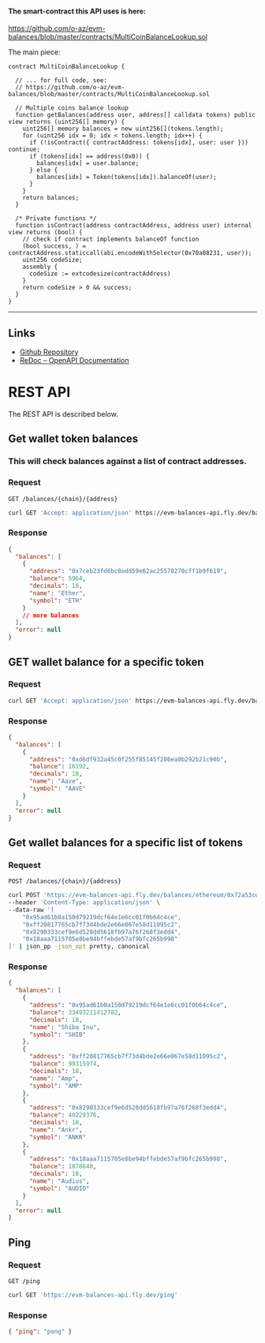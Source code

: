 #### The smart-contract this API uses is here:
https://github.com/o-az/evm-balances/blob/master/contracts/MultiCoinBalanceLookup.sol

The main piece:
```solidity
contract MultiCoinBalanceLookup {

  // ... for full code, see:
  // https://github.com/o-az/evm-balances/blob/master/contracts/MultiCoinBalanceLookup.sol
  
  // Multiple coins balance lookup
  function getBalances(address user, address[] calldata tokens) public view returns (uint256[] memory) {
    uint256[] memory balances = new uint256[](tokens.length);
    for (uint256 idx = 0; idx < tokens.length; idx++) {
      if (!isContract({ contractAddress: tokens[idx], user: user })) continue;
      if (tokens[idx] == address(0x0)) {
        balances[idx] = user.balance;
      } else {
        balances[idx] = Token(tokens[idx]).balanceOf(user);
      }
    }
    return balances;
  }

  /* Private functions */
  function isContract(address contractAddress, address user) internal view returns (bool) {
    // check if contract implements balanceOf function
    (bool success, ) = contractAddress.staticcall(abi.encodeWithSelector(0x70a08231, user));
    uint256 codeSize;
    assembly {
      codeSize := extcodesize(contractAddress)
    }
    return codeSize > 0 && success;
  }
}
```
____
## Links

- [Github Repository](https://github.com/o-az/evm-balances-api)
- [ReDoc – OpenAPI Documentation](https://redocly.github.io/redoc/?url=https://evm-balances-api.fly.dev/schema.json)

# REST API

The REST API is described below.

## Get wallet token balances

### This will check balances against a list of contract addresses.

### Request

`GET /balances/{chain}/{address}`

```sh
curl GET 'Accept: application/json' https://evm-balances-api.fly.dev/balances/polygon/0xBA12222222228d8Ba445958a75a0704d566BF2C8 | json_pp -json_opt pretty,canonical
```

### Response

```json
{
  "balances": [
    {
      "address": "0x7ceb23fd6bc0add59e62ac25578270cff1b9f619",
      "balance": 5964,
      "decimals": 18,
      "name": "Ether",
      "symbol": "ETH"
    }
    // more balances
  ],
  "error": null
}
```

## GET wallet balance for a specific token

### Request

```sh
curl GET 'Accept: application/json' https://evm-balances-api.fly.dev/balance/polygon/0xBA12222222228d8Ba445958a75a0704d566BF2C8?token=0xd6df932a45c0f255f85145f286ea0b292b21c90b | json_pp -json_opt pretty,canonical
```

### Response

```json
{
  "balances": [
    {
      "address": "0xd6df932a45c0f255f85145f286ea0b292b21c90b",
      "balance": 16192,
      "decimals": 18,
      "name": "Aave",
      "symbol": "AAVE"
    }
  ],
  "error": null
}
```

## Get wallet balances for a specific list of tokens

### Request

`POST /balances/{chain}/{address}`

```sh
curl POST 'https://evm-balances-api.fly.dev/balances/ethereum/0x72a53cdbbcc1b9efa39c834a540550e23463aacb' \
--header 'Content-Type: application/json' \
--data-raw '[
    "0x95ad61b0a150d79219dcf64e1e6cc01f0b64c4ce",
    "0xff20817765cb7f73d4bde2e66e067e58d11095c2",
    "0x8290333cef9e6d528dd5618fb97a76f268f3edd4",
    "0x18aaa7115705e8be94bffebde57af9bfc265b998"
]' | json_pp -json_opt pretty, canonical
```

### Response

```json
{
  "balances": [
    {
      "address": "0x95ad61b0a150d79219dcf64e1e6cc01f0b64c4ce",
      "balance": 33493211412782,
      "decimals": 18,
      "name": "Shiba Inu",
      "symbol": "SHIB"
    },
    {
      "address": "0xff20817765cb7f73d4bde2e66e067e58d11095c2",
      "balance": 99315974,
      "decimals": 18,
      "name": "Amp",
      "symbol": "AMP"
    },
    {
      "address": "0x8290333cef9e6d528dd5618fb97a76f268f3edd4",
      "balance": 40229376,
      "decimals": 18,
      "name": "Ankr",
      "symbol": "ANKR"
    },
    {
      "address": "0x18aaa7115705e8be94bffebde57af9bfc265b998",
      "balance": 1878640,
      "decimals": 18,
      "name": "Audius",
      "symbol": "AUDIO"
    }
  ],
  "error": null
}
```

## Ping

### Request

`GET /ping`

```sh
curl GET 'https://evm-balances-api.fly.dev/ping'
```

### Response

```json
{ "ping": "pong" }
```
